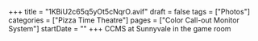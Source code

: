 +++
title = "1KBiU2c65q5yOt5cNqrO.avif"
draft = false
tags = ["Photos"]
categories = ["Pizza Time Theatre"]
pages = ["Color Call-out Monitor System"]
startDate = ""
+++
CCMS at Sunnyvale in the game room
